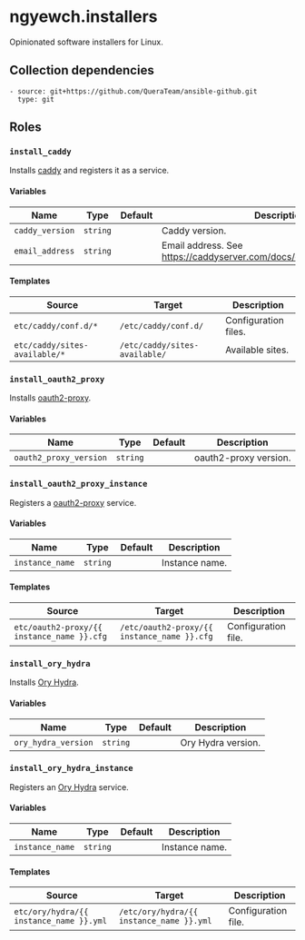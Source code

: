 # ngyewch.installers

Opinionated software installers for Linux.

## Collection dependencies

```
- source: git+https://github.com/QueraTeam/ansible-github.git
  type: git
```

## Roles

### `install_caddy`

Installs [caddy](https://github.com/caddyserver/caddy) and registers it as a service.

#### Variables

|Name |Type |Default |Description
|- |- |- |-
|`caddy_version` |`string` | |Caddy version.
|`email_address` |`string` | |Email address. See https://caddyserver.com/docs/caddyfile/options#email

#### Templates

|Source |Target |Description
|- |- |-
|`etc/caddy/conf.d/*` |`/etc/caddy/conf.d/` |Configuration files.
|`etc/caddy/sites-available/*` |`/etc/caddy/sites-available/` |Available sites.

### `install_oauth2_proxy`

Installs [oauth2-proxy](https://github.com/oauth2-proxy/oauth2-proxy).

#### Variables

|Name |Type |Default |Description
|- |- |- |-
|`oauth2_proxy_version` |`string` | |oauth2-proxy version.

### `install_oauth2_proxy_instance`

Registers a [oauth2-proxy](https://github.com/oauth2-proxy/oauth2-proxy) service.

#### Variables

|Name |Type |Default |Description
|- |- |- |-
|`instance_name` |`string` | |Instance name.

#### Templates

|Source |Target |Description
|- |- |-
|`etc/oauth2-proxy/{{ instance_name }}.cfg` |`/etc/oauth2-proxy/{{ instance_name }}.cfg` |Configuration file.

### `install_ory_hydra`

Installs [Ory Hydra](https://github.com/ory/hydra).

#### Variables

|Name |Type |Default |Description
|- |- |- |-
|`ory_hydra_version` |`string` | |Ory Hydra version.

### `install_ory_hydra_instance`

Registers an [Ory Hydra](https://github.com/ory/hydra) service.

#### Variables

|Name |Type |Default |Description
|- |- |- |-
|`instance_name` |`string` | |Instance name.

#### Templates

|Source |Target |Description
|- |- |-
|`etc/ory/hydra/{{ instance_name }}.yml` |`/etc/ory/hydra/{{ instance_name }}.yml` |Configuration file.
